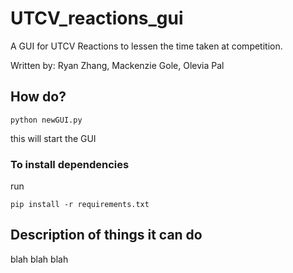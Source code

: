 # UTCV_reactions_gui
A GUI for UTCV Reactions to lessen the time taken at competition.  

Written by: Ryan Zhang, Mackenzie Gole, Olevia Pal

## How do?



    python newGUI.py 

this will start the GUI

### To install dependencies


run 

    pip install -r requirements.txt

## Description of things it can do

blah blah blah

